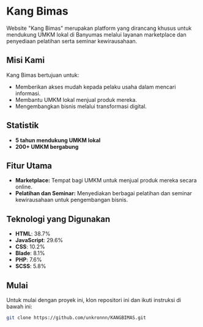 # Kang Bimas

Website "Kang Bimas" merupakan platform yang dirancang khusus untuk mendukung UMKM lokal di Banyumas melalui layanan marketplace dan penyediaan pelatihan serta seminar kewirausahaan.

## Misi Kami

Kang Bimas bertujuan untuk:
- Memberikan akses mudah kepada pelaku usaha dalam mencari informasi.
- Membantu UMKM lokal menjual produk mereka.
- Mengembangkan bisnis melalui transformasi digital.

## Statistik

- **5 tahun mendukung UMKM lokal**
- **200+ UMKM bergabung**

## Fitur Utama

- **Marketplace:** Tempat bagi UMKM untuk menjual produk mereka secara online.
- **Pelatihan dan Seminar:** Menyediakan berbagai pelatihan dan seminar kewirausahaan untuk pengembangan bisnis.

## Teknologi yang Digunakan

- **HTML**: 38.7%
- **JavaScript**: 29.6%
- **CSS**: 10.2%
- **Blade**: 8.1%
- **PHP**: 7.6%
- **SCSS**: 5.8%

## Mulai

Untuk mulai dengan proyek ini, klon repositori ini dan ikuti instruksi di bawah ini:

```bash
git clone https://github.com/unkronnn/KANGBIMAS.git
